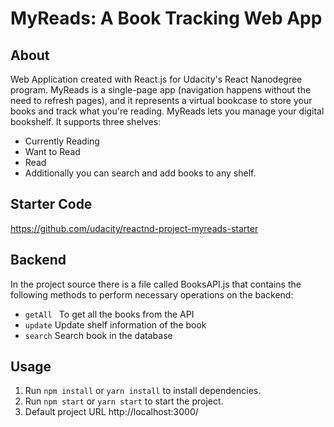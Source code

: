 # MyReads: A Book Tracking Web App

## About
Web Application created with React.js for Udacity's React Nanodegree program.
MyReads is a single-page app (navigation happens without the need to refresh pages), and it represents a virtual bookcase to store your books and track what you're reading. MyReads lets you manage your digital bookshelf. 
It supports three shelves:
* Currently Reading
* Want to Read
* Read
* Additionally you can search and add books to any shelf.

## Starter Code
https://github.com/udacity/reactnd-project-myreads-starter

## Backend
In the project source there is a file called BooksAPI.js that contains the following methods to perform necessary operations on the backend:

* ```getAll ``` To get all the books from the API
* ```update``` Update shelf information of the book
* ```search``` Search book in the database

## Usage
1. Run ```npm install``` or ```yarn install``` to install dependencies.
2. Run ```npm start``` or ```yarn start``` to start the project.
3. Default project URL http://localhost:3000/
